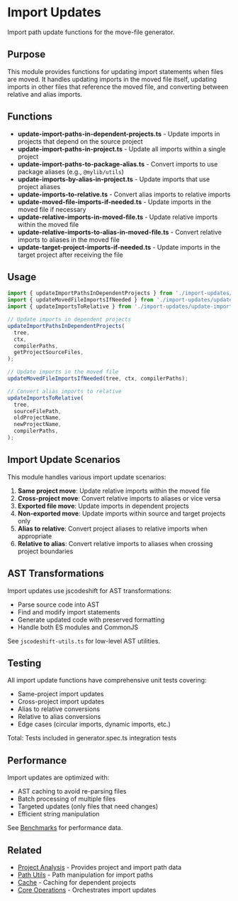 # Import Updates

Import path update functions for the move-file generator.

## Purpose

This module provides functions for updating import statements when files are moved. It handles updating imports in the moved file itself, updating imports in other files that reference the moved file, and converting between relative and alias imports.

## Functions

- **update-import-paths-in-dependent-projects.ts** - Update imports in projects that depend on the source project
- **update-import-paths-in-project.ts** - Update all imports within a single project
- **update-import-paths-to-package-alias.ts** - Convert imports to use package aliases (e.g., `@mylib/utils`)
- **update-imports-by-alias-in-project.ts** - Update imports that use project aliases
- **update-imports-to-relative.ts** - Convert alias imports to relative imports
- **update-moved-file-imports-if-needed.ts** - Update imports in the moved file if necessary
- **update-relative-imports-in-moved-file.ts** - Update relative imports within the moved file
- **update-relative-imports-to-alias-in-moved-file.ts** - Convert relative imports to aliases in the moved file
- **update-target-project-imports-if-needed.ts** - Update imports in the target project after receiving the file

## Usage

```typescript
import { updateImportPathsInDependentProjects } from './import-updates/update-import-paths-in-dependent-projects';
import { updateMovedFileImportsIfNeeded } from './import-updates/update-moved-file-imports-if-needed';
import { updateImportsToRelative } from './import-updates/update-imports-to-relative';

// Update imports in dependent projects
updateImportPathsInDependentProjects(
  tree,
  ctx,
  compilerPaths,
  getProjectSourceFiles,
);

// Update imports in the moved file
updateMovedFileImportsIfNeeded(tree, ctx, compilerPaths);

// Convert alias imports to relative
updateImportsToRelative(
  tree,
  sourceFilePath,
  oldProjectName,
  newProjectName,
  compilerPaths,
);
```

## Import Update Scenarios

This module handles various import update scenarios:

1. **Same project move**: Update relative imports within the moved file
2. **Cross-project move**: Convert relative imports to aliases or vice versa
3. **Exported file move**: Update imports in dependent projects
4. **Non-exported move**: Update imports within source and target projects only
5. **Alias to relative**: Convert project aliases to relative imports when appropriate
6. **Relative to alias**: Convert relative imports to aliases when crossing project boundaries

## AST Transformations

Import updates use jscodeshift for AST transformations:

- Parse source code into AST
- Find and modify import statements
- Generate updated code with preserved formatting
- Handle both ES modules and CommonJS

See `jscodeshift-utils.ts` for low-level AST utilities.

## Testing

All import update functions have comprehensive unit tests covering:

- Same-project import updates
- Cross-project import updates
- Alias to relative conversions
- Relative to alias conversions
- Edge cases (circular imports, dynamic imports, etc.)

Total: Tests included in generator.spec.ts integration tests

## Performance

Import updates are optimized with:

- AST caching to avoid re-parsing files
- Batch processing of multiple files
- Targeted updates (only files that need changes)
- Efficient string manipulation

See [Benchmarks](../benchmarks/README.md) for performance data.

## Related

- [Project Analysis](../project-analysis/README.md) - Provides project and import path data
- [Path Utils](../path-utils/README.md) - Path manipulation for import paths
- [Cache](../cache/README.md) - Caching for dependent projects
- [Core Operations](../core-operations/README.md) - Orchestrates import updates
